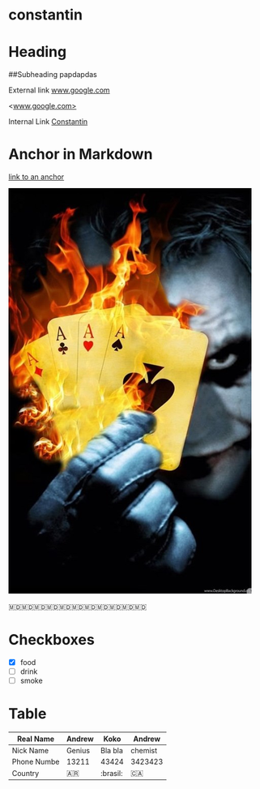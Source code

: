 # constantin
# Heading

##Subheading papdapdas


External link www.google.com

<www.google.com>


Internal Link [Constantin](../../../constantin)


# Anchor in Markdown

[link to an anchor](#anchor-in-markdown)


![image](images/jocker.jpg "icon")

:moldova::moldova::moldova::moldova::moldova::moldova::moldova::moldova::moldova::moldova::moldova:

# Checkboxes

- [x] food
- [ ] drink
- [ ] smoke

# Table

| Real Name | Andrew | Koko | Andrew |
| -|- |- | - |
| Nick Name | Genius| Bla bla| chemist |
| Phone Numbe | 13211 | 43424 | 3423423 |
|Country| :argentina: | :brasil: | :canada: |